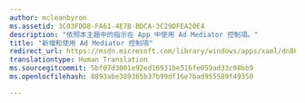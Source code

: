 ```yaml
---
author: mcleanbyron
ms.assetid: 3C03FDD8-FA61-4E7B-BDCA-3C29DFEA20E4
description: "依照本主題中的指示在 App 中使用 Ad Mediator 控制項。"
title: "新增和使用 Ad Mediator 控制項"
redirect_url: https://msdn.microsoft.com/library/windows/apps/xaml/dn864355.aspx
translationtype: Human Translation
ms.sourcegitcommit: 5bf07d3001e92ed16931be516fe059ad33c08bb9
ms.openlocfilehash: 8893abe389365b37b99df16e7bad955589f49350

---
```





<!--HONumber=Aug16_HO3-->


